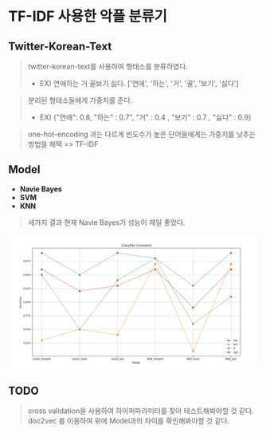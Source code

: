 # TF-IDF 사용한 악플 분류기

## Twitter-Korean-Text
> twitter-korean-text를 사용하여 형태소를 분류하였다.
> * EX)
> 연애하는 거 꼴보기 싫다.
> ['연애', '하는', '거', '꼴', '보기', '싫다']

> 분리된 형태소들에게 가중치를 준다.
>  * EX)
>  {"연애": 0.8, "하는" : 0.7", "거" : 0.4 , "보기" : 0.7 , "싫다" : 0.9}

> one-hot-encoding 과는 다르게 빈도수가 높은 단어들에게는 가중치를 낮추는 방법을 채택
> => TF-IDF
> 

## Model

* __Navie Bayes__
* __SVM__
* __KNN__

> 세가지 결과 현재 Navie Bayes가 성능이 제일 좋았다.

![Alt text](./image/total_accuracy.png)


## TODO

> cross validation을 사용하여 하이퍼파라미터를 찾아 테스트해봐야할 것 같다.
> doc2vec 를 이용하여 위에 Model과의 차이를 확인해봐야할 것 같다.


